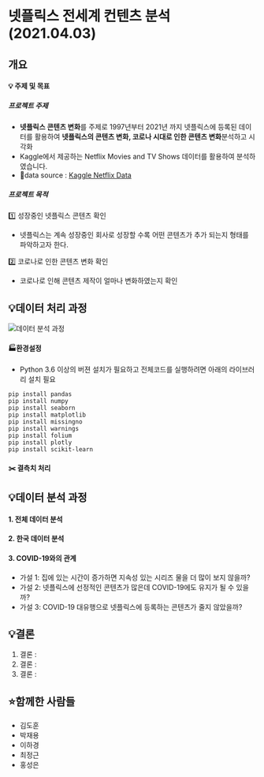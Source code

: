# 넷플릭스 전세계 컨텐츠 분석(2021.04.03)

## 개요

#### 💡 주제 및 목표
  ##### 프로젝트 주제
  - **넷플릭스 콘텐츠 변화**를 주제로 1997년부터 2021년 까지 넷플릭스에 등록된 데이터를 활용하여 **넷플릭스의 콘텐츠 변화, 코로나 시대로 인한 콘텐츠 변화**분석하고 시각화
  - Kaggle에서 제공하는 Netflix Movies and TV Shows 데이터를 활용하여 분석하였습니다.
  - 🔗data source : [Kaggle Netflix Data](https://www.kaggle.com/shivamb/netflix-shows)

  ##### 프로젝트 목적
   1️⃣ 성장중인 넷플릭스 콘텐츠 확인
   - 넷플릭스는 계속 성장중인 회사로 성장할 수록 어떤 콘텐츠가 추가 되는지 형태를 파악하고자 한다.

   2️⃣ 코로나로 인한 콘텐츠 변화 확인
   - 코로나로 인해 콘텐츠 제작이 얼마나 변화하였는지 확인


## 💡데이터 처리 과정
![데이터 분석 과정](https://user-images.githubusercontent.com/68861542/114046075-80b01480-98c3-11eb-870b-08ce27b2fc59.png)
  #### 🏭환경설정
   - Python 3.6 이상의 버젼 설치가 필요하고 전체코드를 실행하려면 아래의 라이브러리 설치 필요
  
  ```
  pip install pandas
  pip install numpy
  pip install seaborn
  pip install matplotlib
  pip install missingno
  pip install warnings
  pip install folium
  pip install plotly
  pip install scikit-learn
  ```
   #### ✂️ 결측치 처리


## 💡데이터 분석 과정
  #### 1. 전체 데이터 분석
  
  
  
  #### 2. 한국 데이터 분석
  
  
  #### 3. COVID-19와의 관계
   - 가설 1: 집에 있는 시간이 증가하면 지속성 있는 시리즈 물을 더 많이 보지 않을까?
   - 가설 2: 넷플릭스에 선정적인 콘텐츠가 많은데 COVID-19에도 유지가 될 수 있을까?
   - 가설 3: COVID-19 대유행으로 넷플릭스에 등록하는 콘텐츠가 줄지 않았을까?

## 💡결론 
  1. 결론 : 
  2. 결론 :
  3. 결론 :





## ⭐함께한 사람들
- 김도훈
- 박재용
- 이하경
- 최정근
- 홍성은
